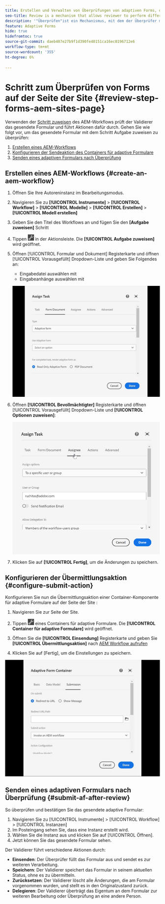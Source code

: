 ```yaml
---
title: Erstellen und Verwalten von Überprüfungen von adaptiven Forms, die in die Sites-Seite eingebettet oder erstellt wurden
seo-title: Review is a mechanism that allows reviewer to perform different tasks for adaptive forms using Assign Task step
description: '"Überprüfen"ist ein Mechanismus, mit dem der Überprüfer mithilfe des Schritts "Aufgabe zuweisen"verschiedene Aufgaben für adaptive Formulare ausführen kann.'
feature: Adaptive Forms
hide: true
hidefromtoc: true
source-git-commit: daeb407e27b9f1d390fe40151ca16ec0196712e6
workflow-type: tm+mt
source-wordcount: '355'
ht-degree: 6%

---
```



# Schritt zum Überprüfen von Forms auf der Seite der Site {#review-step-forms-aem-sites-page}

Verwenden der [Schritt zuweisen](https://experienceleague.adobe.com/docs/experience-manager-cloud-service/content/forms/create-form-centric-workflows/aem-forms-workflow-step-reference.html#assign-task-step) des AEM-Workflows prüft der Validierer das gesendete Formular und führt Aktionen dafür durch. Gehen Sie wie folgt vor, um das gesendete Formular mit dem Schritt Aufgabe zuweisen zu überprüfen:

1. [Erstellen eines AEM-Workflows](#create-an-aem-workflow)
1. [Konfigurieren der Sendeaktion des Containers für adaptive Formulare](#configure-submit-action)
1. [Senden eines adaptiven Formulars nach Überprüfung](#submit-af-after-review)

## Erstellen eines AEM-Workflows {#create-an-aem-workflow}

1. Öffnen Sie Ihre Autoreninstanz im Bearbeitungsmodus.
1. Navigieren Sie zu **[!UICONTROL Instrumente]** >  **[!UICONTROL Workflow]** >  **[!UICONTROL Modelle]** > **[!UICONTROL Erstellen]** > **[!UICONTROL Modell erstellen]**
1. Geben Sie den Titel des Workflows an und fügen Sie den **[Aufgabe zuweisen]** Schritt
1. Tippen ![settings_icon](assets/settings_icon.png) in der Aktionsleiste. Die **[!UICONTROL Aufgabe zuweisen]** wird geöffnet.
1. Öffnen [!UICONTROL Formular und Dokument] Registerkarte und öffnen [!UICONTROL Vorausgefüllt] Dropdown-Liste und geben Sie Folgendes an:

   * Eingabedatei auswählen mit
   * Eingabeanhänge auswählen mit

   ![Schritt überprüfen](/help/forms/assets/assigntask-review1.gif)

1. Öffnen **[!UICONTROL Bevollmächtigter]** Registerkarte und öffnen [!UICONTROL Vorausgefüllt] Dropdown-Liste und **[!UICONTROL Optionen zuweisen]**:

   ![Schritt überprüfen](/help/forms/assets/review-assignstep.png)

1. Klicken Sie auf **[!UICONTROL Fertig]**, um die Änderungen zu speichern.

## Konfigurieren der Übermittlungsaktion {#configure-submit-action}

Konfigurieren Sie nun die Übermittlungsaktion einer Container-Komponente für adaptive Formulare auf der Seite der Site :

1. Navigieren Sie zur Seite der Site.
1. Tippen ![settings_icon](assets/settings_icon.png) eines Containers für adaptive Formulare. Die **[!UICONTROL Container für adaptive Formulare]** wird geöffnet.
1. Öffnen Sie die **[!UICONTROL Einsendung]** Registerkarte und geben Sie **[!UICONTROL Übermittlungsaktion]** nach [AEM Workflow aufrufen](https://experienceleague.adobe.com/docs/experience-manager-cloud-service/content/forms/adaptive-forms-authoring/authoring-adaptive-forms-foundation-components/configure-submit-actions-and-metadata-submission/configuring-submit-actions.html?lang=en#invoke-an-aem-workflow)

1. Klicken Sie auf [Fertig], um die Einstellungen zu speichern.

![submit-tab-reviewstep](/help/forms/assets/submissiontab-reviewstep.gif)

## Senden eines adaptiven Formulars nach Überprüfung {#submit-af-after-review}

So überprüfen und bestätigen Sie das gesendete adaptive Formular:

1. Navigieren Sie zu [!UICONTROL Instrumente] >  [!UICONTROL Workflow] >  [!UICONTROL Instanzen]
1. Im Posteingang sehen Sie, dass eine Instanz erstellt wird.
1. Wählen Sie die Instanz aus und klicken Sie auf [!UICONTROL Öffnen].
1. Jetzt können Sie das gesendete Formular sehen.

Der Validierer führt verschiedene Aktionen durch:

* **Einsenden**: Der Überprüfer füllt das Formular aus und sendet es zur weiteren Verarbeitung.
* **Speichern**: Der Validierer speichert das Formular in seinem aktuellen Status, ohne es zu übermitteln.
* **Zurücksetzen**: Der Validierer löscht alle Änderungen, die am Formular vorgenommen wurden, und stellt es in den Originalzustand zurück.
* **Delegieren**: Der Validierer überträgt das Eigentum an dem Formular zur weiteren Bearbeitung oder Überprüfung an eine andere Person.
